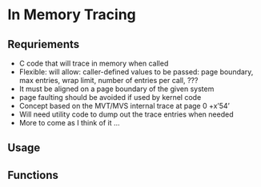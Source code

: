 # In Memory Tracing

## Requriements

- C code that will trace in memory when called
- Flexible: will allow: caller-defined values to be passed: page boundary, max entries, wrap limit, number of entries per call, ???
- It must be aligned on a page boundary of the given system
- page faulting should be avoided if used by kernel code
- Concept based on the MVT/MVS internal trace at page 0 +x’54’
- Will need utility code to dump out the trace entries when needed
- More to come as I think of it ...

## Usage

## Functions